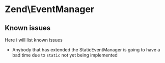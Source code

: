 Zend\EventManager
================



Known issues
------------

Here i will list known issues

* Anybody that has extended the StaticEventManager is going to have a bad time due to ```static``` not yet being implemented
